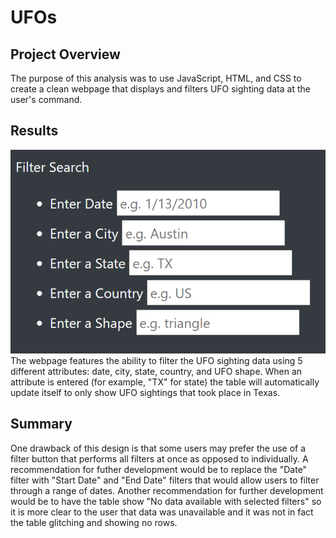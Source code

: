 # UFOs

## Project Overview

The purpose of this analysis was to use JavaScript, HTML, and CSS to create a clean webpage that displays and filters UFO sighting data at the user's command.

## Results

![Capture.PNG](static/images/Capture.PNG)
The webpage features the ability to filter the UFO sighting data using 5 different attributes: date, city, state, country, and UFO shape. When an attribute is entered (for example, "TX" for state) the table will automatically update itself to only show UFO sightings that took place in Texas.

## Summary

One drawback of this design is that some users may prefer the use of a filter button that performs all filters at once as opposed to individually. A recommendation for futher development would be to replace the "Date" filter with "Start Date" and "End Date" filters that would allow users to filter through a range of dates. Another recommendation for further development would be to have the table show "No data available with selected filters" so it is more clear to the user that data was unavailable and it was not in fact the table glitching and showing no rows.
